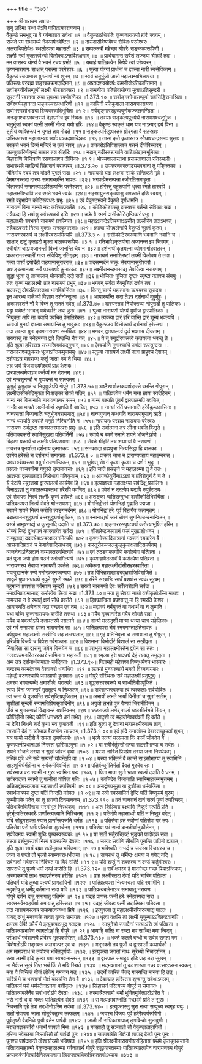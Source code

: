 +++
title = "३७३"

+++
श्रीनारायण उवाच-  
शृणु लक्ष्मि! कथां तेऽपि पातिव्रत्यपरायणाम् ।  
वैकुण्ठे समभूद् या वै गर्वनाशाय सर्वथा ॥१ ॥
वैकुण्ठाऽधिपतिः कृष्णनारायणो हरिः स्वयम् ।  
राजते स्म सभामध्ये नैकपार्षदवेष्टितः ॥२ ॥
दासदासीवैष्णवैश्च सेवितः परमेश्वरः ।  
अक्षराधिपतेर्वक्षः स्थलोत्पन्ना महासती ॥३ ॥
सम्पत्कर्त्री महेच्छा श्रीहरेः सङ्कल्परूपिणी ।  
लक्ष्मीः स्वां मुक्तरूपेभ्यो विलोक्याऽन्तर्विलक्षणाम् ॥४ ॥
प्रार्थयामास सर्वेशं लज्जया श्रीहरिं तदा ।  
मम वासस्य योग्यं वै भवनं रचय प्रभो! ॥५ ॥
यथाहं पातिव्रत्येन सिषेवे त्वां परेश्वरम् ।  
कृष्णनारायणः साक्षात् परात्मा परमेश्वरः ॥६ ॥
श्रुत्वा योग्यां प्रार्थनां च ज्ञात्वा नारीं स्वसेविकाम् ।  
वैकुण्ठं रचयामास युगलार्थं नवं शुभम् ॥७ ॥
स्वयं चतुर्भुजो जातो महालक्ष्म्यभिलाषया ।  
पतिरूपः परब्रह्म शङ्खचक्रगदादिमान् ॥८ ॥
अष्टादशवयोवर्षः कमनीयोऽतिकान्तिमान् ।  
सर्वाङ्गवीर्यसम्पूर्णो लक्ष्मीः षोडशवत्सरा ॥९ ॥
कमनीया पतिसेवायोग्या मुक्ताऽतिसुन्दरी ।  
सुस्तनी स्वानना रम्या सुमध्या स्वर्णवर्णिका ॥1.373.१० ॥
सर्वाङ्गशोभासम्पूर्णा सर्वसिद्धिसमाश्रिता ।  
सर्वैश्वर्यमहानन्दा सङ्कल्परूपधारिणी ॥११ ॥
कामिनी रतिकुशला नारायणपरायणा ।  
सर्वाभरणशोभाढ्या दिव्यवस्त्रादिभूषिता ॥१ २॥
सर्वशृङ्गारसद्द्रव्यचूर्णकज्जलमण्डिता ।  
अनङ्गश्चाऽभवत्तस्यां देहाऽभिन्न इव स्थितः ॥१३ ॥
तस्याः सङ्कल्पपूर्त्त्यर्थं नारायणश्चतुर्भुजः ।  
चतुर्भुजां स्वकां पत्नीं लक्ष्मीं नीत्वा ययौ हरिः ॥१४॥
वैकुण्ठं स्वकृतं धाम यत्र नाऽन्यद् द्वयं विना ।  
तृतीयं व्यक्तिरूपं न युगलं तत्र मोदते ॥१५॥
सङ्कल्पसिद्धयस्तत्र प्रोद्गता वै सहस्रशः ।  
दासिकास्ता महालक्ष्म्याः सर्वाः पञ्चदशाब्दिकाः ॥१६॥
तासां कृते कृतास्तत्र सौधाश्चन्द्रसमाः सुखाः ।  
स्वकृते भवनं दिव्यं मन्दिरं च कृतं नवम् ॥१७॥
प्राकारोऽतिविशालश्च पत्तनं दीर्घविस्तरम् ।  
जलपुष्करिणीवृन्दं चकार तत्र श्रीहरिः ॥१८॥
नदान् नदीस्तडागानि वाटिकोद्यानभूमिकाः ।  
विहाराणि विचित्राणि रसशालाश्च दीर्घिकाः ॥१ ९॥
भोज्यशालास्तथा प्रसन्नताशाला रतिस्थलीः ।  
सभास्थले महद्दिव्यं सिंहासनं परात्परम् ॥1.373.२० ॥
उपकरणवस्त्वाढ्यभवनानां तु पङ्क्तिकाः ।  
विनिर्माय स्वयं तत्र मोदते युगलं सदा ॥२१ ॥
नारायणो यदा लक्ष्म्या साकं सन्तिष्ठते गृहे ।  
प्रेममग्नस्तदा दास्यः समागच्छन्ति भावतः ॥२२॥
भगवत्प्रेमसम्पन्ना रजोरतिसमाहुताः ।  
विलासार्थं समागत्याऽऽश्लिष्यन्ति परमेश्वरम् ॥२३ ॥
हरिस्तु बहुरूपाणि धृत्वा रमते तास्वपि ।  
महालक्ष्मीश्चापि तत्र रमते भवने स्वके ॥२४॥
सहस्रायुतसङ्ख्यासु समकाले हरिः स्वयम् ।  
रमते बहुभावेन कोटिरूपधरः प्रभुः ॥२५॥
एवं वैकुण्ठभवने वैकुण्ठे पूर्णधामनि ।  
नारायणं विना नान्यो नरः कश्चित्प्रवर्तते ॥२६ ॥
कोटिकोट्यस्तु दास्यश्च वर्तन्ते सेविकाः सदा ।  
तत्रैकदा हि सर्वासु सर्वरूपधरो हरिः ॥२७॥
चक्रे वै रमणं दासीकोटितृप्तिकरं प्रभुः ।  
महालक्ष्मीः स्वभवने नारायणे प्रवल्गिता ॥२८॥
महाऽऽनन्देऽतिमग्नाऽऽसीत् तल्लीनेव तदाऽभवत् ।  
तत्रैवाऽवसरे नित्या मुक्ताः सनत्कुमारकाः ॥२९॥
ज्ञात्वा योगबलेनापि वैकुण्ठं नूतनं कृतम् ।  
नारायणस्वरूपं च लक्ष्मीस्वरूपमित्यपि ॥1.373.३ ० ॥
दासीकोटिस्वरूपाणि भवनानि नवानि च ।  
साक्षाद् द्रष्टुं कृतहृदो मुक्ता बालस्वरूपिणः ॥३ १ ॥
रतिभावेऽकृतयोगा अजानन्त इव स्त्रियम् ।  
स्त्रीयोगं चाऽप्यजानन्तो विघ्नं जानन्ति चैव न ॥३२॥
दर्शनार्थं कृतयत्ना व्योममार्गादवातरन् ।  
प्राकारान्तःस्थलीं गत्वा संविविशू रतिगृहम् ॥३३॥
नारायणं समाश्लिष्टां लक्ष्मीं विलोक्य ते तदा ।  
गत्वा पार्श्वे द्वयोर्देहौ वाहयामासुरादरात् ॥३४॥
पादसम्मर्दनं चक्रुः सेवयामासुरीश्वरौ ।  
अशङ्कमानसाः सर्वे पञ्चवर्षाः कुमारकाः ॥३५॥
लक्ष्मीरानन्दमासाद्य सेवयित्वा नरायणम् ।  
शुद्धा भूत्वा तु तान्बालान् भोजनादि ददौ सती ॥३६॥
भोजिताः पूजिता दृष्टाः स्पृष्टा नताश्च संययुः ।  
ततः कृष्णं महालक्ष्मीः प्राह नारायणं प्रभुम् ॥३७॥
भगवन् सर्वदा नैवमुचितं दर्शनं तव ।  
बालास्तु दोषरहितास्तथा भानविवर्जिताः ॥३८॥
किन्तु चान्ये महात्मानः ऋषयश्च सुरादयः ।  
इत आरभ्य बालेभ्यो विज्ञाय दर्शनोत्सुकाः ॥३९॥
आयास्यन्ति सदा तेऽत्र दर्शनार्थं मुहुर्मुहुः ।  
अकालदर्शने नौ वै विघ्नं तु सततं भवेत् ॥1.373.४०॥
दास्यस्तत्र नियोक्तव्या गोपुरादौ तु पालिकाः ।  
यद्वा यथेष्टं भगवन् यथेच्छसि तथा कुरु ॥४१ ॥
श्रुत्वा नारायणो योग्यं युयोज द्वारपालिकाः ।  
नियुक्ता अपि ताः क्वापि क्वचित् प्रेमातिरेकतः ॥४२॥
त्यक्त्वा द्वारं हरिं यान्ति द्वारं शून्यं भवत्यपि ।  
ऋषयो मुनयो ज्ञात्वा समायान्ति तु भावुकाः ॥४३॥
वैकुण्ठस्य विलोकार्थं दर्शनार्थं हरेस्तथा ।  
तदा लक्ष्म्या पुनः कृष्णनारायणः समर्थितः ॥४४॥
भगवन् द्वारपालत्वं दृढं भक्ताय दीयताम् ।  
सख्यस्तु ताः स्नेहमग्ना द्वारे तिष्ठन्ति नैव यत् ॥४५॥
ये तु स्युर्द्वारपालत्वे कृतयत्ना भवन्तु ते ।  
इति श्रुत्वा हरिस्तत्र सस्मारैश्वर्यसद्गुणान् ॥४६॥
ऐश्वर्याणि गुणाश्चापि पार्षदा रूपसुन्दराः ।.  
नराकाराश्चतुःकराः भूत्वाऽन्तिकमुपाययुः ॥४७॥
स्तुत्वा नारायणं लक्ष्मीं नत्वा प्राहुश्च देशनम् ।  
दर्शयाऽत्र महाराज! कर्तुं जाताः स्म ते धिया ॥४८।  
तत्र जयं विजयाख्यमैश्वर्यं प्राह केशवः ।  
द्वारपालत्वमेवाऽत्र कर्तव्यं मम देशनम् ॥४९।  
एवं नन्दसुनन्दौ च पुष्पदन्तं च सात्त्वतम् ।  
कुमुदं कुमुदाक्षं च नियुयुजेऽपि गोपुरे ॥1.373.५०॥
अष्टैश्वर्यात्मकपार्षदास्ते रक्षन्ति गोपुरान् ।  
लक्ष्मीदासीकोटियुक्ता निःशङ्का सेवते पतिम् ॥५१ ॥
पातिव्रत्येन धर्मेण यथा छाया स्वदेहिनम् ।  
नान्यं नरं विजानाति नारायणात्परं समम् ॥५२॥
नान्यं पश्यति पुंवर्गं द्वारपालमपि क्वचित् ।  
नान्यैः सा भाषते लक्ष्मीर्नान्यं स्पृशति वै क्वचित् ॥५३ ॥
नान्यां रतिं प्रजानाति हरेर्वैकुण्ठवासिनः ।  
नान्यसत्तां विजानाति चतुर्भुजनरायणात् ॥५४॥
नान्यगुणान् कथयति नारायणगुणान् ऋते ।  
नान्यं ध्यायति स्मरति मनुते निश्चिनोति न ॥५५॥
नारायणः परब्रह्म नारायणः परेश्वरः ।  
नारायणः सर्वद्रष्टा नान्यस्तस्मात्परः प्रभुः ॥५६ ॥
इति सर्वात्मना तत्र लीना भवति विद्यते ।  
पतिवाक्यकरी स्वामिसुखदा पतिवर्तिनी ॥५७॥
स्वापे च रमणे स्नाने शयने भोजनेऽर्हणे ।  
विहरणं प्रकार्यं च लक्ष्मीः पतिपरायणा ॥५८ ॥
सेवते श्रीहरिं तत्र शय्यायां वै नरायणी ।  
तावत्तत्र पुनर्याता दर्शनाय कुमारकाः ॥५९॥
सनकाद्या ब्रह्मपुत्रा नित्यसिद्धा हि बालकाः ।  
एवमेव हरेस्ते च दर्शनार्थं समागताः ॥1.373.६ ० ॥
प्राकारं चाथ च द्वाराण्यपहाय महाऽम्बरात् ।  
अवतरुर्ब्रह्मरूपा ययुर्नारायणान्तिकम् ॥६१ ॥
पूर्ववत् सेवनं कृत्वा कृत्वा च दर्शनं मुहुः ।  
प्रसन्नाः पञ्चवर्षीया ययुस्ते तृप्तमानसाः ॥६२॥
इति जाते प्रसङ्गे च महालक्ष्म्या तु वै ततः ।  
आज्ञप्ता द्वारपालाद्या निरोधाय गतिकृताम् ॥६३ ॥
आगच्छेयुर्विनाऽऽज्ञां न प्रविशेयुर्न वै च ते ।  
ये केऽपि स्युस्तथा द्वारपालत्वं कार्यमेव हि ॥६४॥
इत्याज्ञप्ता महालक्ष्म्या सर्वदिक्षु प्रपालिनः ।  
विनाऽऽज्ञां तु महालक्ष्म्यास्तथा हरेरपि क्वचित् ॥६५॥
प्रवेशं न ददत्येव यद्यपि स्युर्हरादयः ।  
एवं सेवापरा नित्यं लक्ष्मीः कृष्णं प्रसेवते ॥६६॥
अशङ्का चातिसम्मुग्धा दासीकोटिभिरर्चिता ।  
पातिव्रत्यपरा नित्यं सेवते श्रीनरायणम् ॥६७॥
योगनिद्रोत्तरं योगनिद्रां गृह्णाति पद्मजा ।  
स्वपने शयने नित्यं करोति त्वङ्गमर्दनम् ॥६८॥
योगनिद्रां हरेः पूर्वं विहायैव जलामृतम् ।  
ददात्याननशुद्ध्यर्थं दन्तशुद्ध्यर्थचूर्णकम् ॥६९॥
स्नानाद्यर्थं जलं चोष्णं सुगन्धिचन्दनान्वितम् ।  
वस्त्रं चाभूषणाद्यं च कुसुमादि ददाति च ॥1.373.७०॥
शृङ्गाररसपुष्ट्यर्थं करोत्याभूषितं हरिम् ।  
भोज्यं मिष्टं दुग्धपानं कारयत्येव सर्वदा ॥७१ ॥
शीतलेष्टजलपानं फलं मुखप्रशोधनम् ।  
ताम्बूलाद्यं ददात्येवाऽम्बरक्षालनमित्यपि ॥७२॥
कृष्णभोज्यादिपात्राणां मञ्जनं स्वकरेण वै ।  
आसनादिप्रदानं च केशवेशादिसाधनम् ॥७३॥
कस्तूरीकज्जलकुङ्कुमाक्षतादिसमर्पणम् ।  
व्यजनेनाऽनिलदानं शय्यास्तरणमित्यपि ॥७४॥
एवं तदङ्गकार्याणि करोत्येषा पतिव्रता ।  
व्रतं पूजा जपो होमः पठनं स्तोत्रमित्यपि ॥७५॥
कृष्णाज्ञयैतत्सर्वं वै करोत्येषा पतिव्रता ।  
नारायणस्य सेवायां नारायणी प्रवर्तते ॥७६॥
अथैकदा महालक्ष्मीर्दासीसहस्रवारिता ।  
ययावुद्यानके रम्ये मनोरञ्जनकाम्यया ॥७७॥
तत्र विभिन्नशाखाढ्यवृक्षराजिविराजिते ।  
शाद्वले पुष्पगन्धाढ्ये मृदुले सुभगे स्थले ॥७८॥
संरेमे सखाभिः सार्धं प्रशशंस स्वकं सुखम् ।  
बहुमान्यं प्रशशंस गर्वमवाप सुन्दरी ॥७९॥
सख्यो नारायणो देवः सर्वेश्वरोऽपि सर्वदा ।  
ममाऽभिप्रायमासाद्य करोत्येव क्रियां सदा ॥1.373.८०॥
मया तु सेवया नाथो वशीकृतोऽस्ति माधवः ।  
मामन्तरा न वै स्थातुं क्षणं सौधे प्रवर्तते ॥८१ ॥
हिक्कान्विता प्रपश्यन्तु मां हि स्मरति केशव ।  
आयास्यति क्षणेनात्र यद्वा गच्छाम एव तम् ॥८२॥
मद्वाक्यं नर्मयुक्तं वा यथार्थं वा न लुम्पति ।  
यथा वच्मि कृष्णनारायणः करोति तत्तथा ॥८३॥
मयैव गृहवानस्ति मयैव शोभते सदा ।  
मयैव च भवत्योऽपि दत्तास्तस्मै परात्मने ॥८४॥
नान्यो मत्सदृशी मान्या धन्या चात्र सहेलिकाः ।  
एवं गर्वं समापन्ना ज्ञाता नारायणेन सा ॥८५॥
पातिव्रत्यपरा चेयं स्मयमाप्ताऽतिभावतः ।  
दर्पयुक्ता महालक्ष्मीः सखीभिः सह तत्स्थलात् ॥८६॥
गृहं प्रतिनिवृत्ता च समायाता तु गोपुरम् ।  
हरिर्जये विजये च विवेश गर्वगञ्जनः ॥८७॥
विशमाना विभोर्द्वारं विशालं सा सखीवृता ।  
निवारिता सा द्वारात्तु जयेन विजयेन च ॥८८॥
पराभूता महालक्ष्मीस्तेन द्वयेन सा ततः ।  
नत्वाऽऽत्मनस्तिरस्कारं साभिमाना महासती ॥८९॥
स्मृत्या हरेः पादपद्मे देहं त्यक्तु समुद्यता ।  
अथ तत्र दर्शनार्थमायाताः सर्वदेवताः ॥1.373.९०॥
पितामहो महेशश्व विष्णुधर्मश्च भास्करः ।  
चन्द्रश्च कामदेवश्च वैश्वानरो धनाधिपः ॥९१ ॥
ऋषयो मुनयश्चापि मनवो विघ्ननायकाः ।  
महेन्द्रो वरुणश्चापि जगत्प्राणो हुताशनः ॥९२॥
गोपुरे संस्थिताः सर्वे महालक्ष्मीं प्रतुष्टुवुः ।  
क्षमस्व भगवत्यम्बे! क्षमाशीले! परात्परे! ॥९३॥
शुद्धसत्त्वस्वरूपे च साध्वीदेवीप्रपूजिते ।  
त्वया विना जगत्सर्वं मृततुल्यं च निष्फलम् ॥९४॥
सर्वसम्पत्स्वरूपा त्वं त्वत्कलाः सर्वयोषितः ।  
त्वां जना ये पूजयन्ति सर्वसृष्टिप्रपूजिताम् ॥९५॥
अभार्यो लभते भार्यां विनीतां च सुतां सतीम् ।  
सुशीलां सुन्दरीं रम्यामतिप्रियसुवादिनीम् ॥९६॥
अपुत्रो लभते पुत्रं वैष्णवं चिरजीविनम् ।  
पौत्रं च गुणसम्पन्नं विद्यावन्तं यशस्विनम् ॥९७॥
भ्रष्टराज्यो लभेद् राज्यं भ्रष्टश्रीर्लभते श्रियम् ।  
कीर्तिहीनो लभेद् कीर्तिं धनभ्रष्टो धनं लभेत् ॥९८॥
तादृशी त्वं महायोगैश्वर्यवती हि वर्तते ।  
मा देवि! निधने हार्दं कृथा भव कृपावती ॥९९॥
इति श्रुत्वा तु देवानां महालक्ष्मीरुवाच तान् ।  
त्यजामि देहं न क्रोधान्न वैराग्येण साम्प्रतम् ॥1.373.१ ००॥
इदं हृदि समालोच्य देवास्तच्छ्रूयतां शुभम् ।  
यत्र पत्यौ सदीशे वै समता तृणशैलयोः ॥१०१ ॥
भृत्ये पत्न्यां मत्समता किं कार्यं जीवनेन वै ।  
कृष्णपत्नीप्रधानाऽहं निरस्ता द्वारिणाऽमुना ॥१ ०२॥
या स्त्रीर्भर्तुरसोभाग्या साऽसौभाग्या च सर्वतः ।  
शयने भोजने तस्या न सुखं जीवनं वृथा ॥१०३ ॥
यस्या नास्ति प्रियप्रेम तस्या जन्म निरर्थकम् ।  
तत्किं पुत्रे धने रूपे सम्पत्तौ यौवनेऽपि वा ॥१ ०४॥
यस्या भक्तिर्न वै कान्ते साऽसौभाग्या तु स्वामिनि ।  
साऽशुचिर्धर्महीना च सर्वकर्मविवर्जिता ॥१ ०५॥
पतिर्बन्धुर्गतिर्भर्ता दैवतं गुरुरेव सः ।  
सर्वस्मान्न परः स्वामी न गुरुः स्वामिनः परः ॥१०६ ॥
पिता माता सुतो भ्राता स्वल्पं ददाति वै धनम् ।  
सर्वस्वदाता स्वामी तु पत्नीनां योषितां पतिः ॥१ ०७॥
काचिदेव विजानाति स्वामिमाहात्म्यमुत्तमम् ।  
अतिसद्वंशसञ्जाता महासाध्वी तपस्विनी ॥१ ०८॥
असद्वंशप्रसूता या दुःशीला धर्मवर्जिता ।  
स्वार्थमात्रपरा दुष्टा पतिं निन्दति कोपतः ॥१ ०९॥
या स्त्री स्वस्वामिनं द्वेष्टि पतिं विष्णुसमं गुरुम् ।  
कुम्भीपाके पतेत् सा तु ब्रह्मणो दिनमानकम् ॥1.373.११० ॥
व्रतं चानशनं दानं सत्यं पुण्यं तपश्चिरम् ।  
पतिभक्तिविहीनाया भस्मीभूतं निरर्थकम् ॥१११ ॥
अतः किञ्चिन्न वक्ष्यामि निष्ठुरं मत्पतिं प्रति ।  
हरेर्भृत्यतिरस्कारैः प्राणाँस्त्यक्ष्यामि निश्चितम् ॥११ २॥
पतिदोषे महासाध्वी पतिं न निष्ठुरं वदेत् ।  
यदि सोढुमशक्ता स्यात् प्राणाँस्त्यजति धर्मतः ॥११३ ॥
पतिसेवा व्रतं स्त्रीणां पतिसेवा परं तपः ।  
पतिसेवा परो धर्मः पतिसेवा सुरार्चनम् ॥११४॥
पतिसेवा परं सत्यं दानतीर्थानुकीर्तनम् ।  
सर्वदेवमयः स्वामी शुचिः पुण्यस्वरूपकः ॥१ १५॥
या सती भर्तुरुच्छिष्टं भुङ्क्ते पादोदकं सदा ।  
तस्या दर्शमुपस्पर्शं नित्यं वाञ्च्छन्ति देवताः ॥११६ ॥
सत्याः सर्वाणि तीर्थानि पुनन्ति पापिनो ह्यघात् ।  
इति श्रुत्वा स्वयं ब्रह्मा सतीमुवाच भक्तिमान् ॥१ १७॥
भविष्यति न भद्रं च जयस्य विजयस्य च ।  
त्वया न शप्तौ तौ भृत्यौ स्वाम्यपराधभीतया ॥१ १८॥
सापराधं तु धर्मिष्ठः क्षमया न शपेद् यदि ।  
सर्वनाशो भवेत्तस्य निश्चितं मा चिरं सति! ॥११ ९॥
यदि शप्तुं न शक्तश्च न दण्डं कर्तुमीश्वरः ।  
सापराधे तु पुरुषे धर्मो दण्डं करोति हि ॥1.373.१२० ॥
सर्वं क्षमस्व हे मातर्गच्छ गच्छ प्रियाऽन्तिकम् ।  
अस्माकमपि लाभः स्याद्दर्शनस्य हरेरिह ॥१२१ ॥
प्राह लक्ष्मीस्तदा देवा! यदि चास्मि पतिव्रता ।  
पतिधर्मे यदि लुब्धा पत्यर्थं प्राणदायिनी ॥१२२ ॥
पातिव्रत्यपरा नित्यमचला यदि स्वामिनि ।  
मदुक्तेषु तु धर्मेषु वर्तमाना सदा यदि ॥१२३ ॥
पातिव्रत्यबलेनाऽत्र समायातु नरायणः ।  
गोपुरे दर्शनं दातुं समायातु पतिर्मम ॥१ २४॥
यद्यहं प्राणतः पत्नी हरेः स्नेहास्पदा सदा ।  
त्यक्तसर्वस्वहर्यर्था समायातु हरिस्तदा ॥१ २५॥
यद्यहं जीवतः पत्नी तदात्मिका पतिव्रता ।  
तदा नारायणस्त्वत्र समायात्वन्यथा म्रिये ॥१२६ ॥
इत्युक्त्वा तु महालक्ष्मीरग्निरुत्पाद्य पादतः ।  
यावद् दग्धुं मनश्चक्रे तावत् कृष्णः समागतः ॥१२७॥
धृत्वा वक्षसि तां लक्ष्मीं चुचुम्बाऽऽश्लिष्टवानपि ।  
क्षमस्व देवि! क्रौर्यं मे इत्युक्त्वाऽभूद् गलद्रवः ॥१२८ ॥
साश्रुनेत्रो जगादैनां सत्याऽसि त्वं पतिव्रता ।  
पातिव्रत्यप्रभावेण त्वागतोऽहं हि गोपुरे ॥१ २९॥
आयाहि सति! मा रुष्टा भव साध्वि! मया त्विदम् ।  
परीक्षार्थं गर्वशान्त्यै प्रविश्य भृत्यकारितम् ॥1.373.१३० ॥
भक्ते कलत्रे बन्धौ च सर्वत्र समता मम ।  
विशेषतोऽपि मद्भक्तः कलत्रात्पर एव च ॥१३१ ॥
मद्भक्तौ तव पुजौ च द्वारपालौ कथार्थकौ ।  
क्षम मामपराधं च तयोश्च भक्तिपूर्णयोः ॥१३२.॥
इत्युक्त्वा जगतां नाथः सुरेभ्यो निजदर्शनम् ।  
रत्वा लक्ष्मीं हृदि कृत्वा यया स्वभवनान्तरम् ॥१३३ ॥
द्वारपालं समाहूय हरिः प्राह तदा सुखम् ।  
मा भैर्वत्स सुखं तिष्ठ भयं किं ते मयि स्थिते ॥१३४ ॥
मद्भक्तानां तु कः शास्ता गच्छ वत्साऽऽसन स्वकम् ।  
मया वै चिन्तितं बीजं लोकेषु गमनाय यत् ॥१३५ ॥
तदर्थे कारितं चैतद् गास्यन्ति मानवा हि तत् ।  
चरित्रं मे च भक्तानां मोक्षं यास्यन्ति तेन वै ॥१३६ ॥
देवान्प्राह हरिस्तत्र शृण्वन्तु सर्वथाऽमलम् ।  
पातिव्रत्यं परो धर्मस्तेनाऽनया वशीकृतः ॥१३७॥
सिंहासनं परित्यज्य गोपुरं च समागतः ।  
पातिव्रत्यबलेनैव सर्वाधारोऽपि देवताः ॥१३८ ॥
तस्मान्नैतत्समो धर्मो भुक्तिमुक्तिप्रदोऽस्ति वै ।  
नरो नारी च वा भक्तः पातिव्रत्येन सेवते ॥१३९ ॥
स मत्पदमवाप्नोति गच्छामि प्रति तं सुराः ।  
निवसामि गृहे तेषां तदधीनोऽस्मि सर्वथा ॥1.373.१४० ॥
इत्युक्तास्तु सुरा नत्वा सम्पूज्य स्वगृह ययुः ।  
सती सेवापरा जाता श्रोतुर्वक्तुश्च तत्फलम् ॥१४१ ॥
जयश्च विजयः पूर्वे हरेरैश्वर्यरूपिणौ ।  
पूर्वसृष्टौ वेदनिधेः पुत्रौ व्रतेन पार्षदौ ॥१४२ ॥
जातौ तौ राधिकाशापात् तृणबिन्दोः सुतावुभौ ।  
मरुत्तयज्ञकर्तारौ धनार्थे शापतो मिथः ॥१४३ ॥
गजग्राहौ तु सञ्जातौ तौ वैकुण्ठात्प्रहापितौ ।  
हरिणा स्वेच्छया निःसारितौ तौ पार्षदौ पुनः ॥१४४॥
जातावत्रेति विज्ञेयौ शापाद् दैत्यौ पुनः पुनः ।  
पुनश्च पार्षदावन्ते त्वैश्वर्याख्यौ भविष्यतः ॥१४५॥
इति श्रीलक्ष्मीनारायणीयसंहितायां प्रथमे कृतयुगसन्ताने पतिव्रतामाहात्म्ये वैकुण्ठमहालक्ष्म्या गर्वनाशार्थं गोपुरे रुद्धायास्तस्याः पातिव्रत्यप्रलापेन नारायणस्य गोपुरं प्रत्याकर्षणमित्यादिनिरूपणनामा त्रिसप्तत्यधिकत्रिशततमोऽध्यायः ॥३७३ ॥
    

